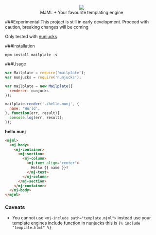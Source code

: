 <p align="center">
  <img src="http://cdn.midrive.com/img/mailplate.png"/><br/>
  MJML + Your favourite templating engine
</p>

###Experimental
This project is still in early development. Proceed with caution, breaking changes will be coming

Only tested with [nunjucks](https://mozilla.github.io/nunjucks)

###Installation

```
npm install mailplate -s
```

###Usage

```javascript
var Mailplate = require('mailplate');
var nunjucks = require('nunjucks');

var mailplate = new Mailplate({
  renderer: nunjucks
});

mailplate.render('./hello.nunj', {
  name: 'World',
}, function(err, result){
  console.log(err, result);
});
```

**hello.nunj**
```html
<mjml>
  <mj-body>
    <mj-container>
      <mj-section>
        <mj-column>
          <mj-text align="center">
            Hello {{ name }}!
          </mj-text>
        </mj-column>
      </mj-section>
    </mj-container>
  </mj-body>
</mjml>
```

### Caveats

- You cannot use `<mj-include path="template.mjml">` instead use your template engines include function in nunjucks this is `{% include "template.html" %}`